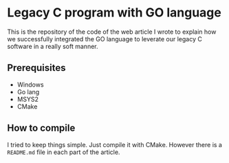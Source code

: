 # Legacy C program with GO language

This is the repository of the code of the web article I wrote to explain how we successfully integrated the GO language to leverate our legacy C software in a really soft manner.

## Prerequisites

- Windows
- Go lang
- MSYS2
- CMake

## How to compile

I tried to keep things simple. Just compile it with CMake.
However there is a `README.md` file in each part of the article.